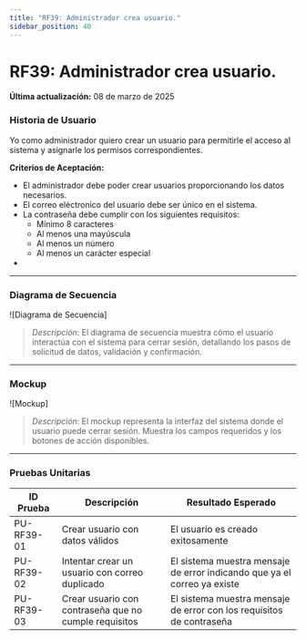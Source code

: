 ```yaml
---
title: "RF39: Administrador crea usuario."  
sidebar_position: 40
---
```


# RF39: Administrador crea usuario.

**Última actualización:** 08 de marzo de 2025

### Historia de Usuario

Yo como administrador quiero crear un usuario para permitirle el acceso al sistema y asignarle los permisos correspondientes.

  **Criterios de Aceptación:**
  - El administrador debe poder crear usuarios proporcionando los datos necesarios.
  - El correo eléctronico del usuario debe ser único en el sistema.
  - La contraseña debe cumplir con los siguientes requisitos:
    - Mínimo 8 caracteres
    - Al menos una mayúscula
    - Al menos un número
    - Al menos un carácter especial
  -

---

### Diagrama de Secuencia

![Diagrama de Secuencia] 

> *Descripción*: El diagrama de secuencia muestra cómo el usuario interactúa con el sistema para cerrar sesión, detallando los pasos de solicitud de datos, validación y confirmación.

---

### Mockup

![Mockup]

> *Descripción*: El mockup representa la interfaz del sistema donde el usuario puede cerrar sesión. Muestra los campos requeridos y los botones de acción disponibles.

---

### Pruebas Unitarias 
| ID Prueba | Descripción | Resultado Esperado |
|-----------|-------------|--------------------|
|PU-RF39-01|Crear usuario con datos válidos|El usuario es creado exitosamente|
|PU-RF39-02|Intentar crear un usuario con correo duplicado|El sistema muestra mensaje de error indicando que ya el correo ya existe|
|PU-RF39-03|Crear usuario con contraseña que no cumple requisitos| El sistema muestra mensaje de error con los requisitos de contraseña|